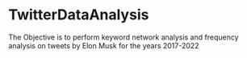# TwitterDataAnalysis
The Objective is to perform keyword network analysis and frequency analysis on tweets by Elon Musk for the years 2017-2022
